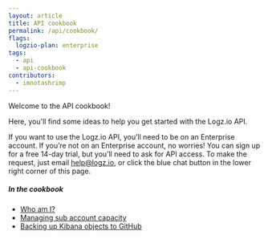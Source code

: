 ```yaml
---
layout: article
title: API cookbook
permalink: /api/cookbook/
flags:
  logzio-plan: enterprise
tags:
  - api
  - api-cookbook
contributors:
  - imnotashrimp
---
```


Welcome to the API cookbook!

Here, you'll find some ideas to help you get started with the Logz.io API.

If you want to use the Logz.io API, you’ll need to be on an Enterprise account.
If you’re not on an Enterprise account, no worries!
You can sign up for a free 14-day trial, but you’ll need to ask for API access.
To make the request, just email [help@logz.io](mailto:help@logz.io), or click the blue chat button in the lower right corner of this page.

##### In the cookbook

* [Who am I?](/api/cookbook/who-am-i.html)
* [Managing sub account capacity](/api/cookbook/managing-sub-account-capacity.html)
* [Backing up Kibana objects to GitHub](/api/cookbook/backing-up-kibana-objects-to-github.html)
